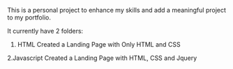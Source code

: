 This is a personal project to enhance my skills and add a meaningful project to my portfolio.

It currently have 2 folders:

1. HTML
Created a Landing Page with Only HTML and CSS

2.Javascript
Created a Landing Page with HTML, CSS and Jquery
